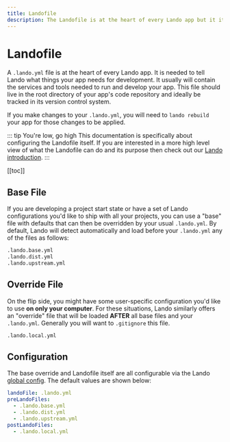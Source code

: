 ```yaml
---
title: Landofile
description: The Landofile is at the heart of every Lando app but it itself can also be customized. Learn how to set a base configuration or override it on a per user basis.
---
```


# Landofile

A `.lando.yml` file is at the heart of every Lando app. It is needed to tell Lando what things your app needs for development. It usually will contain the services and tools needed to run and develop your app. This file should live in the root directory of your app's code repository and ideally be tracked in its version control system.

If you make changes to your `.lando.yml`, you will need to `lando rebuild` your app for those changes to be applied.

::: tip You're low, go high
This documentation is specifically about configuring the Landofile itself. If you are interested in a more high level view of what the Landofile can do and its purpose then check out our [Lando introduction](https://docs.lando.dev/cli/).
:::

[[toc]]

## Base File

If you are developing a project start state or have a set of Lando configurations you'd like to ship with all your projects, you can use a "base" file with defaults that can then be overridden by your usual `.lando.yml`. By default, Lando will detect automatically and load before your `.lando.yml` any of the files as follows:

```bash
.lando.base.yml
.lando.dist.yml
.lando.upstream.yml
```

## Override File

On the flip side, you might have some user-specific configuration you'd like to use **on only your computer**. For these situations, Lando similarly offers an "override" file that will be loaded **AFTER** all base files and your `.lando.yml`. Generally you will want to `.gitignore` this file.

```bash
.lando.local.yml
```

## Configuration

The base override and Landofile itself are all configurable via the Lando [global config](../config/global.md). The default values are shown below:

```yaml
landoFile: .lando.yml
preLandoFiles:
  - .lando.base.yml
  - .lando.dist.yml
  - .lando.upstream.yml
postLandoFiles:
  - .lando.local.yml
```
